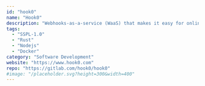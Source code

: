 ```yaml
---
id: "hook0"
name: "Hook0"
description: "Webhooks-as-a-service (WaaS) that makes it easy for online products to provide webhooks. Dispatch up to 3,000 events/month with 7 days of history retention for free."
tags:
  - "SSPL-1.0"
  - "Rust"
  - "Nodejs"
  - "Docker"
category: "Software Development"
website: "https://www.hook0.com"
repo: "https://gitlab.com/hook0/hook0"
#image: "/placeholder.svg?height=300&width=400"
---
```


